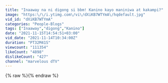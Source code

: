 ```yaml
---
title: "Inaaway na ni digong si bbm! Kanino kayo maniniwa at kakampi?"
image: "https:\/\/i.ytimg.com\/vi\/dXiKB7WTYmA\/hqdefault.jpg"
vid_id: "dXiKB7WTYmA"
categories: "People-Blogs"
tags: ["Inaaway","digong","Kanino"]
date: "2021-11-15T14:54:51+03:00"
vid_date: "2021-11-14T10:34:00Z"
duration: "PT32M41S"
viewcount: "111354"
likeCount: "4898"
dislikeCount: "427"
channel: "marvelous dTV"
---
```

{% raw %}{% endraw %}
